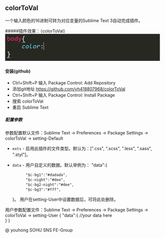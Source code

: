 colorToVal
-------------
一个输入颜色的16进制可转为对应变量的Sublime Text 3自动完成插件。

#####插件效果：（colorToVal）
![效果演示图](colorToVal.gif)

<!-- #### 安装(Package Control)
* Ctrl+Shift+P 输入 Package Control: Install Packag
* 搜索 colorToVal
* 重启 Sublime Text -->

#### 安装(github)
* Ctrl+Shift+P 输入 Package Control: Add Repository
* 添加git地址 https://github.com/yh418807968/colorToVal
* Ctrl+Shift+P 输入 Package Control: Install Package
* 搜索 colorToVal
* 重启 Sublime Text

##### 配置参数

参数配置默认文件：Sublime Text -> Preferences -> Package Settings -> colorToVal -> setting-Default

* `exts` - 启用此插件的文件类型。默认为：[".css", ".scss", ".less", ".sass", ".styl"]。
* `data` - 用户自定义的数据。默认举例为：
	"data":{
    
			"$c-bg1":"#dadada",
			"$c-night":"#dee",
			"$c-bg2-night":"#dee",
			"$c-bg3":"#fff",    
	}。
	用户在setting-User中设置数据后，可将此处删除。
	
用户参数配置文件：Sublime Text -> Preferences -> Package Settings -> colorToVal -> setting-User
	{
		"data":{
			//your data here   
		}
	}


@ youhong SOHU SNS FE-Group
